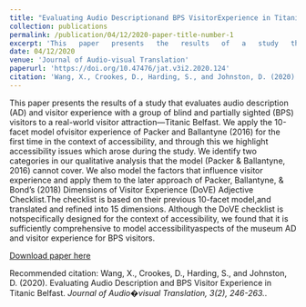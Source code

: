 ```yaml
---
title: "Evaluating Audio Descriptionand BPS VisitorExperience in Titanic Belfast"
collection: publications
permalink: /publication/04/12/2020-paper-title-number-1
excerpt: 'This   paper   presents   the   results   of   a   study   that   evaluates   audio description  (AD)  and  visitor  experience  with  a  group  of  blind  and partially sighted (BPS) visitors to a real-world visitor attraction—Titanic Belfast. We apply the 10-facet model ofvisitor experience of Packer and Ballantyne  (2016) for  the  first  time  in  the  context  of  accessibility,  and through  this  we  highlight  accessibility  issues  which  arose  during  the study.  We  identify  two  categories  in  our  qualitative  analysis  that  the model  (Packer  &amp;  Ballantyne,  2016)  cannot  cover.  We  also  model  the factors  that  influence  visitor  experience  and  apply  them  to  the  later approach of Packer, Ballantyne, &amp; Bond’s (2018) Dimensions of Visitor Experience  (DoVE)  Adjective  Checklist.The checklist  is  based  on  their previous    10-facet    model,and   translated    and    refined    into    15 dimensions. Although the DoVE checklist is notspecifically designed for the    context    of    accessibility,    we    found    that    it    is    sufficiently comprehensive  to  model  accessibilityaspects  of  the  museum  AD  and visitor experience for BPS visitors.'
date: 04/12/2020
venue: 'Journal of Audio-visual Translation'
paperurl: 'https://doi.org/10.47476/jat.v3i2.2020.124'
citation: 'Wang, X., Crookes, D., Harding, S., and Johnston, D. (2020). Evaluating Audio Description and BPS Visitor Experience in Titanic Belfast. <i>Journal of Audio�visual Translation, 3(2), 246-263.</i>.'
---
```

This   paper   presents   the   results   of   a   study   that   evaluates   audio description  (AD)  and  visitor  experience  with  a  group  of  blind  and partially sighted (BPS) visitors to a real-world visitor attraction—Titanic Belfast. We apply the 10-facet model ofvisitor experience of Packer and Ballantyne  (2016) for  the  first  time  in  the  context  of  accessibility,  and through  this  we  highlight  accessibility  issues  which  arose  during  the study.  We  identify  two  categories  in  our  qualitative  analysis  that  the model  (Packer  &amp;  Ballantyne,  2016)  cannot  cover.  We  also  model  the factors  that  influence  visitor  experience  and  apply  them  to  the  later approach of Packer, Ballantyne, &amp; Bond’s (2018) Dimensions of Visitor Experience  (DoVE)  Adjective  Checklist.The checklist  is  based  on  their previous    10-facet    model,and   translated    and    refined    into    15 dimensions. Although the DoVE checklist is notspecifically designed for the    context    of    accessibility,    we    found    that    it    is    sufficiently comprehensive  to  model  accessibilityaspects  of  the  museum  AD  and visitor experience for BPS visitors.

[Download paper here](https://doi.org/10.47476/jat.v3i2.2020.124)

Recommended citation: Wang, X., Crookes, D., Harding, S., and Johnston, D. (2020). Evaluating Audio Description and BPS Visitor Experience in Titanic Belfast. <i>Journal of Audio�visual Translation, 3(2), 246-263.</i>.